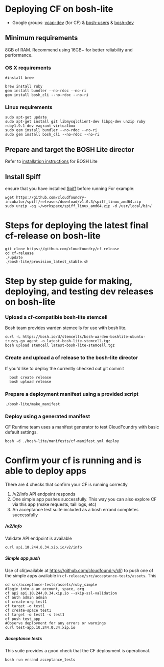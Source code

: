 # Deploying CF on bosh-lite
* Google groups:
  [vcap-dev](https://groups.google.com/a/cloudfoundry.org/group/vcap-dev/topics) (for CF) &
  [bosh-users](https://groups.google.com/a/cloudfoundry.org/group/bosh-users/topics) &
  [bosh-dev](https://groups.google.com/a/cloudfoundry.org/group/bosh-dev/topics)

## Minimum requirements

8GB of RAM. 
Recommend using 16GB+ for better reliability and performance.

### OS X requirements
```
#install brew

brew install ruby
gem install bundler --no-rdoc --no-ri
gem install bosh_cli --no-rdoc --no-ri
```

### Linux requirements
```
sudo apt-get update
sudo apt-get install git libmysqlclient-dev libpq-dev unzip ruby ruby1.9.1-dev vagrant virtualbox
sudo gem install bundler --no-rdoc --no-ri
sudo gem install bosh_cli --no-rdoc --no-ri
```

## Prepare and target the BOSH Lite director

Refer to [installation instructions](https://github.com/cloudfoundry/bosh-lite/blob/master/README.md) for BOSH Lite 

## Install Spiff
 ensure that you have installed [Spiff](https://github.com/cloudfoundry-incubator/spiff)  before running
For example:
```
wget https://github.com/cloudfoundry-incubator/spiff/releases/download/v1.0.3/spiff_linux_amd64.zip
sudo unzip -oq ~/workspace/spiff_linux_amd64.zip -d /usr/local/bin/
```

# Steps for deploying the latest final cf-release on bosh-lite

```
git clone https://github.com/cloudfoundry/cf-release
cd cf-release
./update
./bosh-lite/provision_latest_stable.sh
```

# Step by step guide for making, deploying, and testing dev releases on bosh-lite

### Upload a cf-compatible bosh-lite stemcell

Bosh team provides warden stemcells for use with bosh lite.

```
curl -L https://bosh.io/d/stemcells/bosh-warden-boshlite-ubuntu-trusty-go_agent -o latest-bosh-lite-stemcell.tgz
bosh upload stemcell latest-bosh-lite-stemcell.tgz
```

### Create and upload a cf release to the bosh-lite director

If you'd like to deploy the currently checked out git commit 

```
  bosh create release
  bosh upload release
```

### Prepare a deployment manifest using a provided script

```
./bosh-lite/make_manifest
```

### Deploy using a generated manifest

CF Runtime team uses a manifest generator to test CloudFoundry with basic default settings.

```
bosh -d ./bosh-lite/manifests/cf-manifest.yml deploy
```

# Confirm your cf is running and is able to deploy apps

There are 4 checks that confirm your CF is running correctly

1. /v2/info API endpoint responds
1. One simple app pushes successfully. This way you can also explore CF via this app (make requests, tail logs, etc)
1. An acceptance test suite included as a bosh errand completes successfully

##### /v2/info
Validate API endpoint is available

```
curl api.10.244.0.34.xip.io/v2/info
```

##### Simple app push
Use cf cli(available at https://github.com/cloudfoundry/cli) to push one of the simple apps available in `cf-release/src/acceptance-tests/assets`. This 

```
cd src/acceptance-tests/assets/ruby_simple
#login into a an account, space, org
cf api api.10.244.0.34.xip.io --skip-ssl-validation
cf auth admin admin
cf create-org test1
cf target -o test1
cf create-space test1
cf target -o test1 -s test1
cf push test_app
#Observe deployment for any errors or warnings
curl test-app.10.244.0.34.xip.io
```

##### Acceptance tests

This suite provides a good check that the CF deployment is operational.
```
bosh run errand acceptance_tests
```
